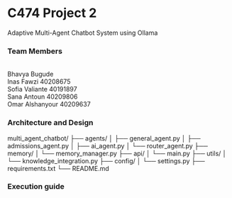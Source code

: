 # C474 Project 2
Adaptive Multi-Agent Chatbot System using Ollama

### Team Members
<br> Bhavya Bugude
<br> Inas Fawzi 40208675
<br> Sofia Valiante 40191897
<br> Sana Antoun 40209806
<br> Omar Alshanyour 40209637 

### Architecture and Design
multi_agent_chatbot/
├── agents/
│   ├── general_agent.py
│   ├── admissions_agent.py
│   ├── ai_agent.py
│   └── router_agent.py
├── memory/
│   └── memory_manager.py
├── api/
│   └── main.py
├── utils/
│   └── knowledge_integration.py
├── config/
│   └── settings.py
├── requirements.txt
└── README.md

### Execution guide

